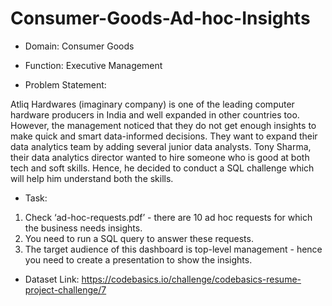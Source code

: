 # Consumer-Goods-Ad-hoc-Insights

- Domain:  Consumer Goods
- Function: Executive Management

- Problem Statement:
  
Atliq Hardwares (imaginary company) is one of the leading computer hardware producers in India and well expanded in 
other countries too. However, the management noticed that they do not get enough insights to make quick and smart data-informed decisions. They want to expand their data analytics team by adding several junior data analysts. Tony Sharma, their data analytics director wanted to hire someone who is good at both tech and soft skills. Hence, he decided to conduct a SQL challenge which will help him understand both the skills.

- Task:  
1.    Check ‘ad-hoc-requests.pdf’ - there are 10 ad hoc requests for which the business needs insights.
2.    You need to run a SQL query to answer these requests. 
3.    The target audience of this dashboard is top-level management - hence you need to create a presentation to show the insights.

- Dataset Link:  https://codebasics.io/challenge/codebasics-resume-project-challenge/7
